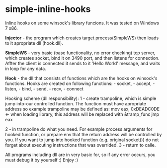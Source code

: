 # simple-inline-hooks
Inline hooks on some winsock's library funcions. 
It was tested on Windows 7 x86.

**Injector** - the program which creates target process(SimpleWS) then loads to it apropriate dll (hook.dll). 

**SimpleWS** - very basic (base functionality, no error checking) tcp server, which creates socket, bind it on 3490 port, and then listens 
              for connection. Affter the client is connected it sends to it 'Hello World' message, and waits in loop for any data.

**Hook** - the dll that consists of functions which are the hooks on winsock's functions.
           Hooks are created on following functions: 
           - socket,
           - accept,
           - listen, 
           - bind, 
           - send, 
           - recv, 
           - connect 
         
Hooking scheme (dll responsibility):
1 - create trampoline, which is simple jump into-our controlled function.
    The function must have apropriate address so example trampoline may be defined as:
    mov eax, 0xDEADC0DE <- when loading library, this address will be replaced with &tramp_func
    jmp eax 

2 - in trampoline do what you need. For example process arguments for hooked function, or prepare 
    env that the return address will be controlled by you. If you want to jump into hooked function (e.g. original socket())
    do not forget about executing instructions that was overrided.
3 - return to calle.
         
All programs including dll are in very basic for, so if any error occurs, you must debug it by yourself :) 
Enjoy :) 

